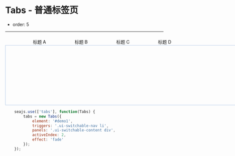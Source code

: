 # Tabs - 普通标签页

- order: 5

---

<style>
    #demo1 {
        font: 14px/1.5 'Xin Gothic', 'PT Sans', 'Hiragino Sans GB', 'Helvetica Neue', Helvetica, Arial, sans-serif;
        position: relative;
        width: 750px;
        padding-top: 29px;
    }

    #demo1 a {
        text-decoration: none;
    }

    #demo1 .ui-switchable-nav {
        position: absolute;
        left: 20px;
        margin-top: -29px;
        z-index: 99;
        list-style-type: none; 
    }

    #demo1 .ui-switchable-nav li {
        float: left;
        width: 130px;
        height: 27px;
        line-height: 21px;
        text-align: center;
        background: url(assets/tabs-sprite.gif) no-repeat 0 6px;
        margin-right: 3px;
        padding-top: 8px;
        cursor: pointer;
        list-style: none;
    }

    #demo1 .ui-switchable-nav li.ui-switchable-active {
        background-position: 0 -40px;
        cursor: default;
    }

    #demo1 .ui-switchable-content {
        position: relative;
        height: 150px;
        padding: 20px;
        border: 1px solid #AEC7E5;
    }
</style>

<div class="s-section">
    <div id="demo1" class="s-demo">
    <ul class="ui-switchable-nav">
        <li>标题 A</li>
        <li>标题 B</li>
        <li>标题 C</li>
        <li>标题 D</li>
    </ul>
    <div class="ui-switchable-content">
        <div style="display: none">
        内容 A
        <pre>
          - 在当前 trigger 中 mouseover/mouseout, click, focus, 不触发
          - 鼠标快速滑过非当前 trigger, 不触发
          - mouseover 到非当前 trigger, 停留时间到达延迟时，触发
          - click 或 Tab 切换到 trigger, 立即触发
          - switch / switched 事件的触发
        </pre>
        </div>
            <div style="display: none">内容 B</div>
            <div style="display: none">内容 C</div>
            <div style="display: none">内容 D</div>
        </div>
    </div>
</div>

````javascript
    seajs.use(['tabs'], function(Tabs) {
        tabs = new Tabs({
            element: '#demo1',
            triggers: '.ui-switchable-nav li',
            panels: '.ui-switchable-content div',
            activeIndex: 2,
            effect: 'fade'
        });
    });
````
